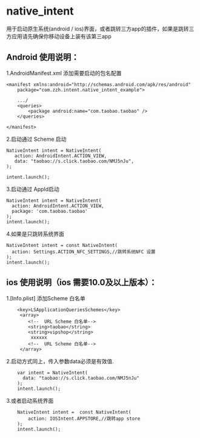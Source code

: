 # native_intent

用于启动原生系统(android / ios)界面，或者跳转三方app的插件，如果是跳转三方应用请先确保你移动设备上装有该第三app

## Android 使用说明：

1.AndroidManifest.xml 添加需要启动的包名配置

	<manifest xmlns:android="http://schemas.android.com/apk/res/android"
		package="com.zzh.intent.native_intent_example">
		
		.../
		<queries>
			<package android:name="com.taobao.taobao" />
		</queries>

	</manifest>

2.启动通过 Scheme 启动

    NativeIntent intent = NativeIntent(
       action: AndroidIntent.ACTION_VIEW,
       data: "taobao://s.click.taobao.com/NMJ5nJu",
    );
        
    intent.launch();

3.启动通过 AppId启动

    NativeIntent intent = NativeIntent(
      action: AndroidIntent.ACTION_VIEW,
      package: 'com.taobao.taobao'
    );
    intent.launch();


4.如果是只跳转系统界面

    NativeIntent intent = const NativeIntent(
      action: Settings.ACTION_NFC_SETTINGS,//跳转系统NFC 设置
    );
    intent.launch();

## ios 使用说明（ios 需要10.0及以上版本）：

1.[Info.plist] 添加Scheme 白名单

        <key>LSApplicationQueriesSchemes</key>
         <array>
            <!--  URL Scheme 白名单-->
            <string>taobao</string>
            <string>vipshop</string>
             xxxxxx
            <!--  URL Scheme 白名单-->
         </array>

2.启动方式同上，传入参数data必须是有效值.

        var intent = NativeIntent(
          data: "taobao://s.click.taobao.com/NMJ5nJu"
        );
        intent.launch();

3.或者启动系统界面

        NativeIntent intent =  const NativeIntent(
            action: IOSIntent.APPSTORE,//跳转app store
        );
        intent.launch();